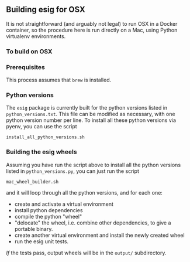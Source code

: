## Building esig for OSX

It is not straightforward (and arguably not legal) to run OSX in a Docker
container, so the procedure here is run directly on a Mac, using
Python virtualenv environments.

### To build on OSX

### Prerequisites

This process assumes that `brew` is installed.

### Python versions

The ```esig``` package is currently built for the python versions listed in
```python_versions.txt```.  This file can be modified as necessary, with
one python version number per line.
To install all these python versions via pyenv, you can use the script
```
install_all_python_versions.sh
```

### Building the esig wheels

Assuming you have run the script above to install all the python versions
listed in ```python_versions.py```, you can just run the script
```
mac_wheel_builder.sh
```
and it will loop through all the python versions, and for each one:
 * create and activate a
virtual environment
 * install python dependencies
 * compile the python "wheel"
 * "delocate" the wheel, i.e. combine other dependencies, to give a portable binary.
 * create another virtual environment and install the newly created wheel
 * run the esig unit tests.
 
*If* the tests pass, output wheels will be in the ```output/``` subdirectory.
